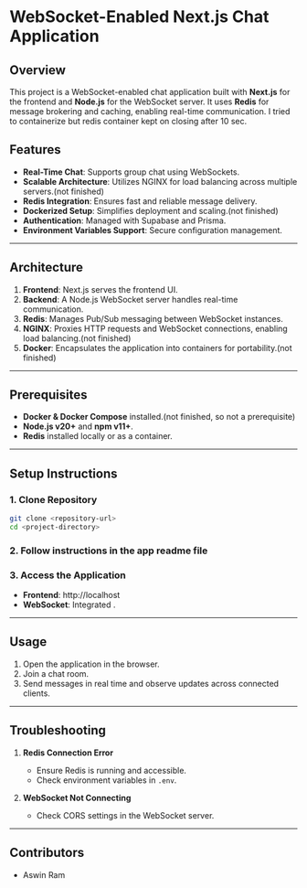 # WebSocket-Enabled Next.js Chat Application

## Overview
This project is a WebSocket-enabled chat application built with **Next.js** for the frontend and **Node.js** for the WebSocket server. It uses **Redis** for message brokering and caching, enabling real-time communication. I tried to containerize but redis container kept on closing after 10 sec. 

## Features
- **Real-Time Chat**: Supports group chat using WebSockets.
- **Scalable Architecture**: Utilizes NGINX for load balancing across multiple servers.(not finished)
- **Redis Integration**: Ensures fast and reliable message delivery.
- **Dockerized Setup**: Simplifies deployment and scaling.(not finished)
- **Authentication**: Managed with Supabase and Prisma.
- **Environment Variables Support**: Secure configuration management.

---

## Architecture
1. **Frontend**: Next.js serves the frontend UI.
2. **Backend**: A Node.js WebSocket server handles real-time communication.
3. **Redis**: Manages Pub/Sub messaging between WebSocket instances.
4. **NGINX**: Proxies HTTP requests and WebSocket connections, enabling load balancing.(not finished)
5. **Docker**: Encapsulates the application into containers for portability.(not finished)

---

## Prerequisites
- **Docker & Docker Compose** installed.(not finished, so not a prerequisite)
- **Node.js v20+** and **npm v11+**.
- **Redis** installed locally or as a container.

---

## Setup Instructions

### 1. Clone Repository
```bash
git clone <repository-url>
cd <project-directory>
```

### 2. Follow instructions in the app readme file

### 3. Access the Application
- **Frontend**: http://localhost
- **WebSocket**: Integrated .

---

## Usage
1. Open the application in the browser.
2. Join a chat room.
3. Send messages in real time and observe updates across connected clients.

---

## Troubleshooting

1. **Redis Connection Error**
   - Ensure Redis is running and accessible.
   - Check environment variables in `.env`.

2. **WebSocket Not Connecting**
   - Check CORS settings in the WebSocket server.

---

## Contributors
- Aswin Ram



